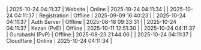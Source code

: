 | 2025-10-24 04:11:37 | Website | Online | 2025-10-24 04:11:34 |
| 2025-10-24 04:11:37 | Registration | Offline | 2025-09-09 16:40:23 |
| 2025-10-24 04:11:37 | Auth Server | Offline | 2025-08-18 09:33:31 |
| 2025-10-24 04:11:37 | Kezan (PvE) | Offline | 2025-10-11 12:51:30 |
| 2025-10-24 04:11:37 | Gurubashi (PvP) | Offline | 2025-08-23 21:44:06 |
| 2025-10-24 04:11:37 | Cloudflare | Online | 2025-10-24 04:11:34 |
